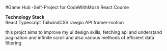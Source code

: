 #Game Hub
  -Self-Project for CodeWithMosh React Course

**Technology Stack**</br>
 React
 Typescript
 TailwindCSS
 rawgio API
 framer-motion

this projct aims to improve my ui design skills, fetching api and understand pagination and infinite scroll and also various methods of efficient data filtering
